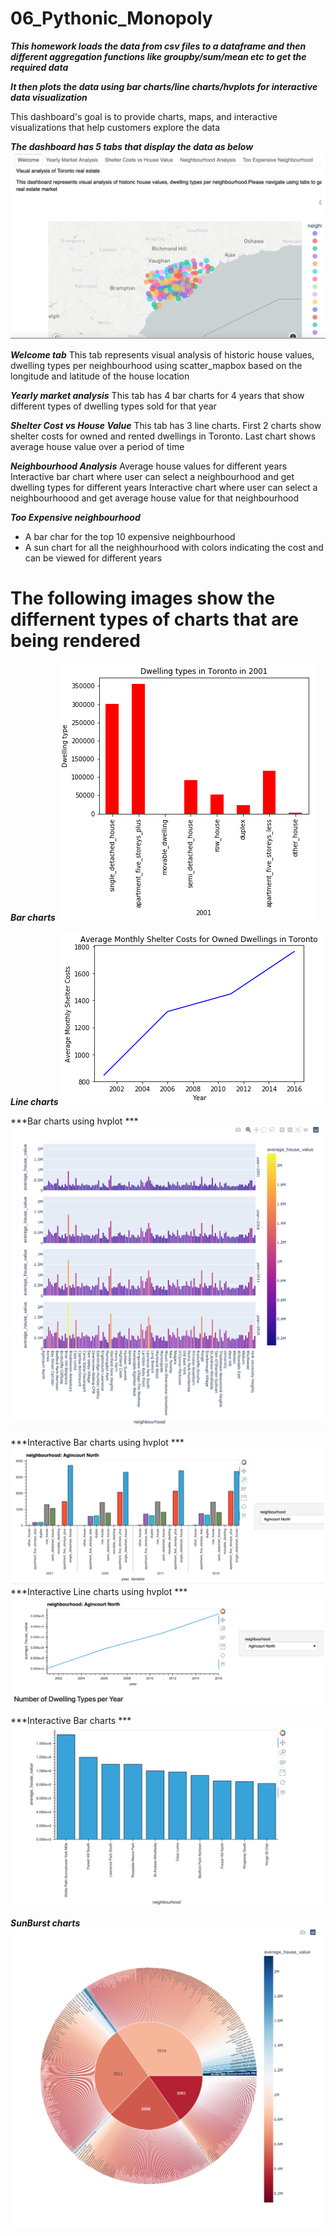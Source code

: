 # 06_Pythonic_Monopoly

***This homework loads the data from csv files to a dataframe and then different
aggregation functions like groupby/sum/mean etc to get the required data***

***It then plots the data using bar charts/line charts/hvplots for interactive data visualization***


This dashboard's goal is to provide charts, maps, and interactive visualizations that help customers explore the data 

***The dashboard has 5 tabs that display the data as below***
![DashBoard.png](Images/DashBoard.png)

***Welcome tab*** 
This tab represents visual analysis of historic house values, dwelling types per neighbourhood using scatter_mapbox based on the longitude and latitude of the house location

***Yearly market analysis*** 
This tab has 4 bar charts for 4 years that show different types of dwelling types sold for that year

***Shelter Cost vs House Value*** 
This tab has 3 line charts. First 2 charts show shelter costs for owned and rented dwellings in Toronto. Last chart shows average house value over a period of time

***Neighbourhood Analysis***
Average house values for different years
Interactive bar chart where user can select a neighbourhood and get dwelling types for different years
Interactive chart where user can select a neighbourhoood and get average house value for that neighbourhood

***Too Expensive neighbourhood***

- A bar char for the top 10 expensive neighbourhood
- A sun chart for all the neighhourhood with colors indicating the cost and can be viewed for different years

# The following images show the differnent types of charts that are being rendered

***Bar charts***
![DwellingtypesinTorontoin2001.png](Images/DwellingtypesinTorontoin2001.png)

***Line charts***
![AverageMonthlyShelterCostsforOwnedDwellingsinToronto.png](Images/AverageMonthlyShelterCostsforOwnedDwellingsinToronto.png)

***Bar charts using hvplot ***
![AverageHouseValue.png](Images/AverageHouseValue.png)

***Interactive Bar charts using hvplot ***
![DwellingTypesInteractiveNeighbourhood.png](Images/DwellingTypesInteractiveNeighbourhood.png)
***Interactive Line charts using hvplot ***
![NumberOfDwellingTypes_year.png](Images/NumberOfDwellingTypes_year.png)

***Interactive Bar charts ***
![Top10ExpensiveNeighbouthood.png](Images/Top10ExpensiveNeighbouthood.png)

***SunBurst charts***
![Sunburst.png](Images/Sunburst.png)





